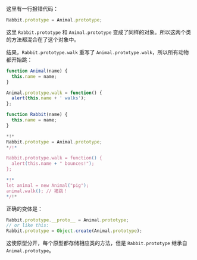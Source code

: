 这里有一行报错代码：

```js
Rabbit.prototype = Animal.prototype;
```

这里 `Rabbit.prototype` 和 `Animal.prototype` 变成了同样的对象。所以这两个类的方法都混合在了这个对象中。

结果，`Rabbit.prototype.walk` 重写了 `Animal.prototype.walk`，所以所有动物都开始跳：

```js run
function Animal(name) {
  this.name = name;
}

Animal.prototype.walk = function() {
  alert(this.name + ' walks');
};

function Rabbit(name) {
  this.name = name;
}

*!*
Rabbit.prototype = Animal.prototype;
*/!*

Rabbit.prototype.walk = function() {
  alert(this.name + " bounces!");
};

*!*
let animal = new Animal("pig");
animal.walk(); // 猪跳！
*/!*
```

正确的变体是：

```js
Rabbit.prototype.__proto__ = Animal.prototype;
// or like this:
Rabbit.prototype = Object.create(Animal.prototype);
```

这使原型分开，每个原型都存储相应类的方法，但是 `Rabbit.prototype` 继承自 `Animal.prototype`。
